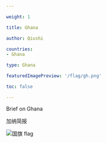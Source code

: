```yaml
---

weight: 1

title: Ghana

author: Qiushi 

countries: 
- Ghana

type: Ghana

featuredImagePreview: '/flag/gh.png'

toc: false 

---
```


Brief on Ghana

加纳简报 

<!--more-->

![国旗 flag](/flag/gh.png)